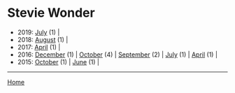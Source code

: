 # Stevie Wonder

  * 2019: 
      [July](./stevie-wonder-2019-07.md) (1) | 
  * 2018: 
      [August](./stevie-wonder-2018-08.md) (1) | 
  * 2017: 
      [April](./stevie-wonder-2017-04.md) (1) | 
  * 2016: 
      [December](./stevie-wonder-2016-12.md) (1) | 
      [October](./stevie-wonder-2016-10.md) (4) | 
      [September](./stevie-wonder-2016-09.md) (2) | 
      [July](./stevie-wonder-2016-07.md) (1) | 
      [April](./stevie-wonder-2016-04.md) (1) | 
  * 2015: 
      [October](./stevie-wonder-2015-10.md) (1) | 
      [June](./stevie-wonder-2015-06.md) (1) | 

----

[Home](../)
